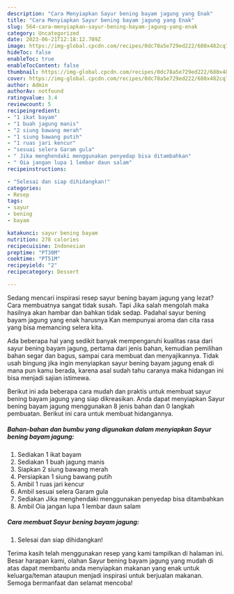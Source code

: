 ```yaml
---
description: "Cara Menyiapkan Sayur bening bayam jagung yang Enak"
title: "Cara Menyiapkan Sayur bening bayam jagung yang Enak"
slug: 564-cara-menyiapkan-sayur-bening-bayam-jagung-yang-enak
category: Uncategorized
date: 2023-06-21T12:18:12.709Z
image: https://img-global.cpcdn.com/recipes/0dc78a5e729ed222/680x482cq70/sayur-bening-bayam-jagung-foto-resep-utama.jpg
hideToc: false
enableToc: true
enableTocContent: false
thumbnail: https://img-global.cpcdn.com/recipes/0dc78a5e729ed222/680x482cq70/sayur-bening-bayam-jagung-foto-resep-utama.jpg
cover: https://img-global.cpcdn.com/recipes/0dc78a5e729ed222/680x482cq70/sayur-bening-bayam-jagung-foto-resep-utama.jpg
author: Admin
authorAv: notfound
ratingvalue: 3.4
reviewcount: 5
recipeingredient:
- "1 ikat bayam"
- "1 buah jagung manis"
- "2 siung bawang merah"
- "1 siung bawang putih"
- "1 ruas jari kencur"
- "sesuai selera Garam gula"
- " Jika menghendaki menggunakan penyedap bisa ditambahkan"
- " Oia jangan lupa 1 lembar daun salam"
recipeinstructions:

- "Selesai dan siap dihidangkan!"
categories:
- Resep
tags:
- sayur
- bening
- bayam

katakunci: sayur bening bayam 
nutrition: 278 calories
recipecuisine: Indonesian
preptime: "PT30M"
cooktime: "PT51M"
recipeyield: "2"
recipecategory: Dessert

---
```



Sedang mencari inspirasi resep sayur bening bayam jagung yang lezat? Cara membuatnya sangat tidak susah. Tapi Jika salah mengolah maka hasilnya akan hambar dan bahkan tidak sedap. Padahal sayur bening bayam jagung yang enak harusnya Kan mempunyai aroma dan cita rasa yang bisa memancing selera kita.


Ada beberapa hal yang sedikit banyak mempengaruhi kualitas rasa dari sayur bening bayam jagung, pertama dari jenis bahan, kemudian pemilihan bahan segar dan bagus, sampai cara membuat dan menyajikannya. Tidak usah bingung jika ingin menyiapkan sayur bening bayam jagung enak di mana pun kamu berada, karena asal sudah tahu caranya maka hidangan ini bisa menjadi sajian istimewa.




Berikut ini ada beberapa cara mudah dan praktis untuk membuat sayur bening bayam jagung yang siap dikreasikan. Anda dapat menyiapkan Sayur bening bayam jagung menggunakan 8 jenis bahan dan 0 langkah pembuatan. Berikut ini cara untuk membuat hidangannya.

<!--inarticleads1-->

##### Bahan-bahan dan bumbu yang digunakan dalam menyiapkan Sayur bening bayam jagung:

1. Sediakan 1 ikat bayam
1. Sediakan 1 buah jagung manis
1. Siapkan 2 siung bawang merah
1. Persiapkan 1 siung bawang putih
1. Ambil 1 ruas jari kencur
1. Ambil sesuai selera Garam gula
1. Sediakan  Jika menghendaki menggunakan penyedap bisa ditambahkan
1. Ambil  Oia jangan lupa 1 lembar daun salam




<!--inarticleads2-->

##### Cara membuat Sayur bening bayam jagung:


1. Selesai dan siap dihidangkan!



Terima kasih telah menggunakan resep yang kami tampilkan di halaman ini. Besar harapan kami, olahan Sayur bening bayam jagung yang mudah di atas dapat membantu anda menyiapkan makanan yang enak untuk keluarga/teman ataupun menjadi inspirasi untuk berjualan makanan. Semoga bermanfaat dan selamat mencoba!
